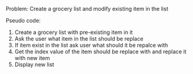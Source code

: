 Problem: Create a grocery list and modify existing item in the list

Pseudo code:
1. Create a grocery list with pre-existing item in it
2. Ask the user what item in the list should be replace
3. If item exist in the list ask user what should it be repalce with
4. Get the index value of the item should be replace with and replace it with new item
5. Display new list